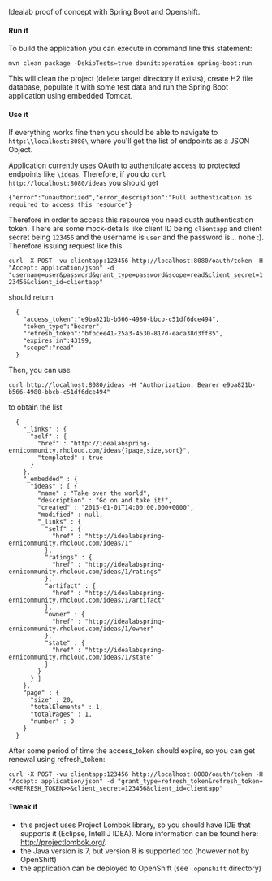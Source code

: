 Idealab proof of concept with Spring Boot and Openshift. 

#### Run it
To build the application you can execute in command line this statement:  

```mvn clean package -DskipTests=true dbunit:operation spring-boot:run```

This will clean the project (delete target directory if exists), create H2 file database, populate it with some test data and run the Spring Boot application using embedded Tomcat.

#### Use it
If everything works fine then you should be able to navigate to ```http:\\localhost:8080\``` where you'll get the list of endpoints as a JSON Object. 

Application currently uses OAuth to authenticate access to protected endpoints like `\ideas`. Therefore, if you do `curl http://localhost:8080/ideas` you should get

```{"error":"unauthorized","error_description":"Full authentication is required to access this resource"}```

Therefore in order to access this resource you need ouath authentication token. There are some mock-details like client ID being `clientapp` and client secret being `123456` and the username is `user` and the password is... none :). Therefore issuing request like this

```curl -X POST -vu clientapp:123456 http://localhost:8080/oauth/token -H "Accept: application/json" -d "username=user&password&grant_type=password&scope=read&client_secret=123456&client_id=clientapp"```

should return

      {
        "access_token":"e9ba821b-b566-4980-bbcb-c51df6dce494",
        "token_type":"bearer",
        "refresh_token":"bfbcee41-25a3-4530-817d-eaca38d3ff85",
        "expires_in":43199,
        "scope":"read"
      }

Then, you can use 

```curl http://localhost:8080/ideas -H "Authorization: Bearer e9ba821b-b566-4980-bbcb-c51df6dce494"```

to obtain the list

      {
        "_links" : {
          "self" : {
            "href" : "http://idealabspring-ernicommunity.rhcloud.com/ideas{?page,size,sort}",
            "templated" : true
          }
        },
        "_embedded" : {
          "ideas" : [ {
            "name" : "Take over the world",
            "description" : "Go on and take it!",
            "created" : "2015-01-01T14:00:00.000+0000",
            "modified" : null,
            "_links" : {
              "self" : {
                "href" : "http://idealabspring-ernicommunity.rhcloud.com/ideas/1"
              },
              "ratings" : {
                "href" : "http://idealabspring-ernicommunity.rhcloud.com/ideas/1/ratings"
              },
              "artifact" : {
                "href" : "http://idealabspring-ernicommunity.rhcloud.com/ideas/1/artifact"
              },
              "owner" : {
                "href" : "http://idealabspring-ernicommunity.rhcloud.com/ideas/1/owner"
              },
              "state" : {
                "href" : "http://idealabspring-ernicommunity.rhcloud.com/ideas/1/state"
              }
            }
          } ]
        },
        "page" : {
          "size" : 20,
          "totalElements" : 1,
          "totalPages" : 1,
          "number" : 0
        }
      }

After some period of time the access_token should expire, so you can get renewal using refresh_token:

```curl -X POST -vu clientapp:123456 http://localhost:8080/oauth/token -H "Accept: application/json" -d "grant_type=refresh_token&refresh_token=<<REFRESH_TOKEN>>&client_secret=123456&client_id=clientapp"```

#### Tweak it
- this project uses Project Lombok library, so you should have IDE that supports it (Eclipse, IntelliJ IDEA). More information can be found here: http://projectlombok.org/. 
- the Java version is 7, but version 8 is supported too (however not by OpenShift)
- the application can be deployed to OpenShift (see ```.openshift``` directory)
